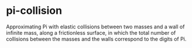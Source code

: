 # pi-collision
Approximating Pi with elastic collisions between two masses and a wall of infinite mass, along a frictionless surface, in which the total number of collisions between the masses and the walls correspond to the digits of Pi.
